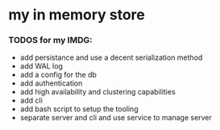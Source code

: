 # my in memory store 


### TODOS for my IMDG:
- add persistance and use a decent serialization method
- add WAL log
- add a config for the db
- add authentication
- add high availability and clustering capabilities
- add cli
- add bash script to setup the tooling
- separate server and cli and use service to manage server

